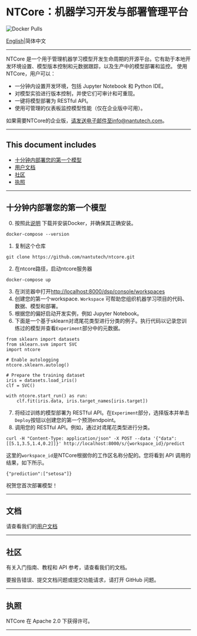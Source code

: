 # NTCore：机器学习开发与部署管理平台

![Docker Pulls](https://img.shields.io/docker/pulls/ntcore/webserver)

[English](https://github.com/nantutech/ntcore/blob/main/README.md)|简体中文

----

NTCore 是一个用于管理机器学习模型开发生命周期的开源平台。它有助于本地开发环境设置、模型版本控制和元数据跟踪，以及生产中的模型部署和监控。
使用 NTCore，用户可以：

* 一分钟内设置开发环境，包括 Jupyter Notebook 和 Python IDE。
* 对模型实验进行版本控制，并使它们可审计和可重现。
* 一键将模型部署为 RESTful API。
* 使用可管理的仪表板监控模型性能（仅在企业版中可用）。

如果需要NTCore的企业版，请发送电子邮件至info@nantutech.com。 

----

## This document includes

- [十分钟内部署您的第一个模型](#十分钟内部署您的第一个模型)
- [用户文档](#文档)
- [社区](#社区)
- [执照](#执照)

----

## 十分钟内部署您的第一个模型

0. 按照此[说明](https://docs.docker.com/get-started/#download-and-install-docker) 下载并安装Docker，并确保其正确安装。
```
docker-compose --version
```
1. 复制这个仓库
``` 
git clone https://github.com/nantutech/ntcore.git
```
2. 在ntcore路径，启动ntcore服务器
```
docker-compose up
```
3. 在浏览器中打开[http://localhost:8000/dsp/console/workspaces](http://localhost:8000/dsp/console/workspaces)
4. 创建您的第一个workspace. `Workspace` 可帮助您组织机器学习项目的代码、数据、模型和部署。  
5. 根据您的偏好启动开发实例，例如 Jupyter Notebook。
6. 下面是一个基于sklearn对鸢尾花类型进行分类的例子。执行代码以记录您训练过的模型并查看`Experiment`部分中的元数据。
```
from sklearn import datasets
from sklearn.svm import SVC
import ntcore

# Enable autologging
ntcore.sklearn.autolog()

# Prepare the training dataset
iris = datasets.load_iris()
clf = SVC()

with ntcore.start_run() as run:
    clf.fit(iris.data, iris.target_names[iris.target])
```
7. 将经过训练的模型部署为 RESTful API。在`Experiment`部分，选择版本并单击`Deploy`按钮以创建您的第一个预测endpoint。
8. 调用您的 RESTful API。例如，通过对鸢尾花类型进行分类。
```
curl -H "Content-Type: application/json" -X POST --data '{"data": [[5.1,3.5,1.4,0.2]]}' http://localhost:8000/s/{workspace_id}/predict
```
这里的`workspace_id`是NTCore根据你的工作区名称分配的。您将看到 API 调用的结果，如下所示。  
```
{"prediction":["setosa"]}
```
祝贺您首次部署模型！

---

## 文档
请查看我们的[用户文档](https://nantu-io.github.io/ntcore-doc/#/zh-cn/)

----

## 社区

有关入门指南、教程和 API 参考，请查看我们的文档。

要报告错误、提交文档问题或提交功能请求，请打开 GitHub 问题。

----

## 执照

NTCore 在 Apache 2.0 下获得许可。

----
